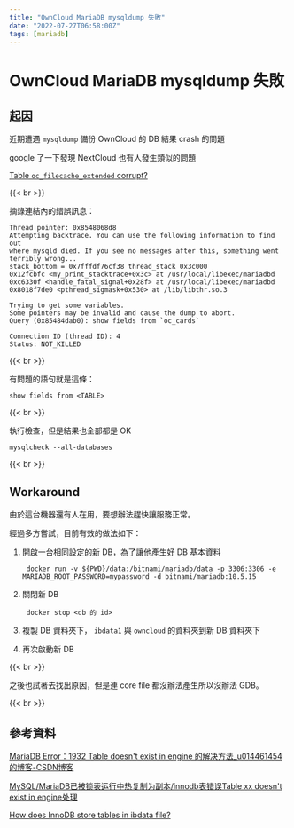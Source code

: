 ```yaml
---
title: "OwnCloud MariaDB mysqldump 失敗"
date: "2022-07-27T06:58:00Z"
tags: [mariadb]
---
```


# OwnCloud MariaDB mysqldump 失敗

## 起因

近期遭遇 `mysqldump` 備份 OwnCloud 的 DB 結果 crash 的問題

google 了一下發現 NextCloud 也有人發生類似的問題

[Table `oc_filecache_extended` corrupt?](https://help.nextcloud.com/t/table-oc-filecache-extended-corrupt/123149)

{{< br >}}

摘錄連結內的錯誤訊息：

    Thread pointer: 0x8548068d8
    Attempting backtrace. You can use the following information to find out
    where mysqld died. If you see no messages after this, something went
    terribly wrong...
    stack_bottom = 0x7fffdf76cf38 thread_stack 0x3c000
    0x12fcbfc <my_print_stacktrace+0x3c> at /usr/local/libexec/mariadbd
    0xc6330f <handle_fatal_signal+0x28f> at /usr/local/libexec/mariadbd
    0x8018f7de0 <pthread_sigmask+0x530> at /lib/libthr.so.3
    
    Trying to get some variables.
    Some pointers may be invalid and cause the dump to abort.
    Query (0x85484dab0): show fields from `oc_cards`
    
    Connection ID (thread ID): 4
    Status: NOT_KILLED

{{< br >}}

有問題的語句就是這條：

    show fields from <TABLE>

{{< br >}}

執行檢查，但是結果也全部都是 OK

    mysqlcheck --all-databases

{{< br >}}

## Workaround

由於這台機器還有人在用，要想辦法趕快讓服務正常。

經過多方嘗試，目前有效的做法如下：

1. 開啟一台相同設定的新 DB，為了讓他產生好 DB 基本資料

        docker run -v ${PWD}/data:/bitnami/mariadb/data -p 3306:3306 -e MARIADB_ROOT_PASSWORD=mypassword -d bitnami/mariadb:10.5.15
2. 關閉新 DB

        docker stop <db 的 id>
3. 複製 DB 資料夾下， `ibdata1` 與 `owncloud` 的資料夾到新 DB 資料夾下
4. 再次啟動新 DB

{{< br >}}

之後也試著去找出原因，但是連 core file 都沒辦法產生所以沒辦法 GDB。

{{< br >}}

## 參考資料

[MariaDB Error：1932 Table doesn't exist in engine 的解决方法_u014461454的博客-CSDN博客](https://blog.csdn.net/hawht/article/details/84246261)

[MySQL/MariaDB已被锁表运行中热复制为副本/innodb表错误Table xx doesn't exist in engine处理](https://blog.path8.net/archives/7608.html)

[How does InnoDB store tables in ibdata file?](https://dba.stackexchange.com/questions/62989/how-does-innodb-store-tables-in-ibdata-file)